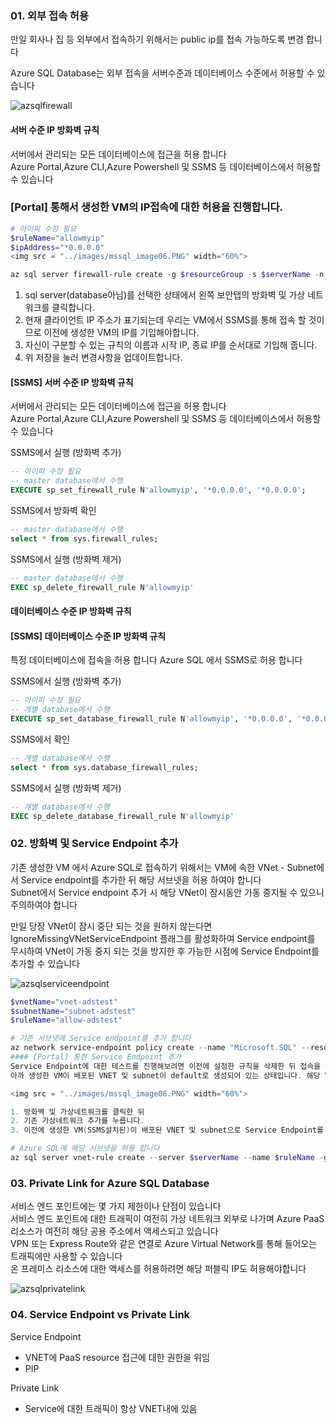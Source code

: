 
### 01. 외부 접속 허용

만일 회사나 집 등 외부에서 접속하기 위해서는 public ip를 접속 가능하도록 변경 합니다  

Azure SQL Database는 외부 접속을 서버수준과 데이터베이스 수준에서 허용할 수 있습니다  

![azsqlfirewall](https://docs.microsoft.com/ko-kr/azure/azure-sql/database/media/firewall-configure/sqldb-firewall-1.png)

#### 서버 수준 IP 방화벽 규칙
서버에서 관리되는 모든 데이터베이스에 접근을 허용 합니다  
Azure Portal,Azure CLI,Azure Powershell 및 SSMS 등 데이터베이스에서 허용할 수 있습니다  
### [Portal] 통해서 생성한 VM의 IP접속에 대한 허용을 진행합니다.

```powershell
# 아이피 수정 필요
$ruleName="allowmyip"
$ipAddress="*0.0.0.0"
<img src = "../images/mssql_image06.PNG" width="60%">

az sql server firewall-rule create -g $resourceGroup -s $serverName -n $ruleName --start-ip-address $ipAddress --end-ip-address $ipAddress
```
1. sql server(database아님)를 선택한 상태에서 왼쪽 보안탭의 방화벽 및 가상 네트워크를 클릭합니다.
2. 현재 클라이언트 IP 주소가 표기되는데 우리는 VM에서 SSMS를 통해 접속 할 것이므로 이전에 생성한 VM의 IP를 기입해야합니다.
3. 자신이 구분할 수 있는 규칙의 이름과 시작 IP, 종료 IP를 순서대로 기입해 줍니다.
4. 위 저장을 눌러 변경사항을 업데이트합니다.

#### [SSMS] 서버 수준 IP 방화벽 규칙
서버에서 관리되는 모든 데이터베이스에 접근을 허용 합니다  
Azure Portal,Azure CLI,Azure Powershell 및 SSMS 등 데이터베이스에서 허용할 수 있습니다  

SSMS에서 실행 (방화벽 추가)  
```sql
-- 아이피 수정 필요
-- master database에서 수행
EXECUTE sp_set_firewall_rule N'allowmyip', '*0.0.0.0', '*0.0.0.0';  
```

SSMS에서 방화벽 확인
```sql
-- master database에서 수행
select * from sys.firewall_rules;
```

SSMS에서 실행 (방화벽 제거)  
```sql
-- master database에서 수행
EXEC sp_delete_firewall_rule N'allowmyip'
```

#### 데이터베이스 수준 IP 방화벽 규칙
#### [SSMS] 데이터베이스 수준 IP 방화벽 규칙
특정 데이터베이스에 접속을 허용 합니다
Azure SQL 에서 SSMS로 허용 합니다

SSMS에서 실행 (방화벽 추가)  
```sql
-- 아이피 수정 필요
-- 개별 database에서 수행
EXECUTE sp_set_database_firewall_rule N'allowmyip', '*0.0.0.0', '*0.0.0.0';  
```

SSMS에서 확인
```sql
-- 개별 database에서 수행
select * from sys.database_firewall_rules;
```

SSMS에서 실행 (방화벽 제거)  
```sql
-- 개별 database에서 수행
EXEC sp_delete_database_firewall_rule N'allowmyip'
```

### 02. 방화벽 및 Service Endpoint 추가
기존 생성한 VM 에서 Azure SQL로 접속하기 위해서는 VM에 속한 VNet - Subnet에서 Service endpoint를 추가한 뒤 해당 서브넷을 허용 하여야 합니다  
Subnet에서 Service endpoint 추가 시 해당 VNet이 잠시동안 가동 중지될 수 있으니 주의하여야 합니다  
  
만일 당장 VNet이 잠시 중단 되는 것을 원하지 않는다면 IgnoreMissingVNetServiceEndpoint 플래그를 활성화하여 
Service endpoint를 무시하여 VNet이 가동 중지 되는 것을 방지한 후 가능한 시점에 Service Endpoint를 추가할 수 있습니다  

![azsqlserviceendpoint](https://docs.microsoft.com/ko-kr/azure/virtual-network/media/virtual-network-service-endpoints-overview/vnet_service_endpoints_overview.png)
```powershell
$vnetName="vnet-adstest"
$subnetName="subnet-adstest"
$ruleName="allow-adstest"

# 기존 서브넷에 Service endpoint를 추가 합니다
az network service-endpoint policy create --name "Microsoft.SQL" --resource-group $resourceGroup
#### [Portal] 통한 Service Endpoint 추가
Service Endpoint에 대한 테스트를 진행해보려면 이전에 설정한 규칙을 삭제한 뒤 접속을 해보고, 이후에 Service Endpoint 등록을 바친 뒤 접속 테스트를 진행해 봅니다.
아까 생성한 VM이 배포된 VNET 및 subnet이 default로 생성되어 있는 상태입니다. 해당 VNET과 subnet에 대한 Service Endpoint를 추가합니다.

<img src = "../images/mssql_image06.PNG" width="60%">

1. 방화벽 및 가상네트워크를 클릭한 뒤
2. 기존 가상네트워크 추가를 누릅니다.
3. 이전에 생성한 VM(SSMS설치된)이 배포된 VNET 및 subnet으로 Service Endpoint를 생성합니다.

# Azure SQL에 해당 서브넷을 허용 합니다
az sql server vnet-rule create --server $serverName --name $ruleName -g $resourceGroup --subnet $subnetName --vnet-name $vnetName --ignore-missing-endpoint true
```

### 03. Private Link for Azure SQL Database
서비스 엔드 포인트에는 몇 가지 제한이나 단점이 있습니다  
서비스 엔드 포인트에 대한 트래픽이 여전히 가상 네트워크 외부로 나가며 Azure PaaS 리소스가 여전히 해당 공용 주소에서 액세스되고 있습니다  
VPN 또는 Express Route와 같은 연결로 Azure Virtual Network를 통해 들어오는 트래픽에만 사용할 수 있습니다  
온 프레미스 리소스에 대한 액세스를 허용하려면 해당 퍼블릭 IP도 허용해야합니다  

![azsqlprivatelink](https://docs.microsoft.com/ko-kr/azure/azure-sql/database/media/quickstart-create-single-database/pe-connect-overview.png)


### 04. Service Endpoint vs Private Link

Service Endpoint
- VNET에 PaaS resource 접근에 대한 권한을 위임
- PIP


Private Link
- Service에 대한 트래픽이 항상 VNET내에 있음
